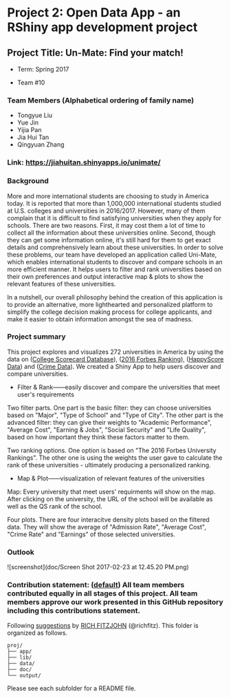 # Project 2: Open Data App - an RShiny app development project

## Project Title: Un-Mate: Find your match! 

+ Term: Spring 2017

+ Team #10

### Team Members (Alphabetical ordering of family name)

+ Tongyue Liu
+ Yue Jin
+ Yijia Pan
+ Jia Hui Tan
+ Qingyuan Zhang 

### Link: https://jiahuitan.shinyapps.io/unimate/

### Background

More and more international students are choosing to study in America today. It is reported that more than 1,000,000 international students studied at U.S. colleges and universities in 2016/2017. However, many of them complain that it is difficult to find satisfying universities when they apply for schools. There are two reasons. First, it may cost them a lot of time to collect all the information about these universities online. Second, though they can get some information online, it's still hard for them to get exact details and comprehensively learn about these universities. In order to solve these problems, our team have developed an application called Uni-Mate, which enables international students to discover and compare schools in an more efficient manner. It helps users to filter and rank universities based on their own preferences and output interactive map & plots to show the relevant features of these universities.

In a nutshell, our overall philosophy behind the creation of this application is to provide an alternative, more lighthearted and personalized platform to simplify the college decision making process for college applicants, and make it easier to obtain information amongst the sea of madness. 

### Project summary

This project explores and visualizes 272 universities in America by using the data on ([College Scorecard Database](https://collegescorecard.ed.gov/data/documentation/)), ([2016 Forbes Ranking](data/ranking_forbes_2016.csv)), ([HappyScore Data](data/Happinessdata.csv)) and ([Crime Data](data/CrimeData_final.csv)). We created a Shiny App to help users discover and compare universities. 

+ Filter & Rank——easily discover and compare the universities that meet user's requirements

Two filter parts. One part is the basic filter: they can choose universities based on "Major", "Type of School" and "Type of City". The other part is the advanced filter: they can give their weights to "Academic Performance", "Average Cost", "Earning & Jobs", "Social Security" and "Life Quality", based on how important they think these factors matter to them. 

Two ranking options. One option is based on "The 2016 Forbes University Rankings". The other one is using the weights the user gave to calculate the rank of these universities - ultimately producing a personalized ranking. 

+ Map & Plot——visualization of relevant features of the universities 

Map: Every university that meet users' requirments will show on the map. After clicking on the university, the URL of the school will be available as well as the QS rank of the school. 

Four plots. There are four interacitve density plots based on the filtered data. They will show the average of "Admission Rate", "Average Cost", "Crime Rate" and "Earnings" of those selected universities.

### Outlook

![screenshot](doc/Screen Shot 2017-02-23 at 12.45.20 PM.png)

### **Contribution statement**: ([default](doc/a_note_on_contributions.md)) All team members contributed equally in all stages of this project. All team members approve our work presented in this GitHub repository including this contributions statement. 

Following [suggestions](http://nicercode.github.io/blog/2013-04-05-projects/) by [RICH FITZJOHN](http://nicercode.github.io/about/#Team) (@richfitz). This folder is organized as follows.

```
proj/
├── app/
├── lib/
├── data/
├── doc/
└── output/
```

Please see each subfolder for a README file.

